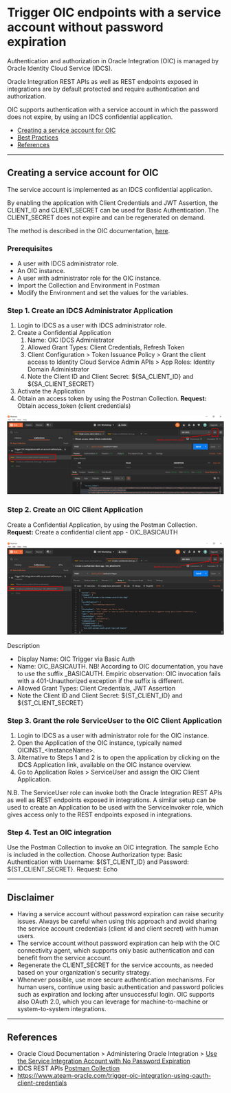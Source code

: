 # Trigger OIC endpoints with a service account without password expiration

Authentication and authorization in Oracle Integration (OIC) is managed by Oracle Identity Cloud Service (IDCS).

Oracle Integration REST APIs as well as REST endpoints exposed in integrations are by default protected and require authentication and authorization.

OIC supports authentication with a service account in which the password does not expire, by using an IDCS confidential application.

- [Creating a service account for OIC](#creating-a-service-account-for-oic)
- [Best Practices](#best-practices)
- [References](#references)
--------------------------------------------------------------------------------------

## Creating a service account for OIC

The service account is implemented as an IDCS confidential application.

By enabling the application with Client Credentials and JWT Assertion, the CLIENT_ID and CLIENT_SECRET can be used for Basic Authentication. The CLIENT_SECRET does not expire and can be regenerated on demand.

The method is described in the OIC documentation, [here](https://docs.oracle.com/en/cloud/paas/integration-cloud/integration-cloud-auton/use-service-integration-account-no-password-expiration.html).

### Prerequisites
- A user with IDCS administrator role.
- An OIC instance.
- A user with administrator role for the OIC instance.
- Import the Collection and Environment in Postman
- Modify the Environment and set the values for the variables.

### Step 1. Create an IDCS Administrator Application
1. Login to IDCS as a user with IDCS administrator role.
1. Create a Confidential Application
    1. Name: OIC IDCS Administrator
    1. Allowed Grant Types: Client Credentials, Refresh Token
    1. Client Configuration > Token Issuance Policy > Grant the client access to Identity Cloud Service Admin APIs > App Roles: Identity Domain Administrator
    1. Note the Client ID and Client Secret: ${SA_CLIENT_ID} and ${SA_CLIENT_SECRET}
1. Activate the Application
1. Obtain an access token by using the Postman Collection. __Request:__ Obtain access_token (client credentials)

![Obtain an access token](media/access-token.png)

### Step 2. Create an OIC Client Application
Create a Confidential Application, by using the Postman Collection. __Request:__ Create a confidential client app - OIC_BASICAUTH

![Create a Confidential Application](media/oic-client-app.png)

Description
- Display Name: OIC Trigger via Basic Auth
- Name: OIC_BASICAUTH. NB! According to OIC documentation, you have to use the suffix \_BASICAUTH. Empiric observation: OIC invocation fails with a 401-Unauthorized exception if the suffix is different.
- Allowed Grant Types: Client Credentials, JWT Assertion
- Note the Client ID and Client Secret: ${ST_CLIENT_ID} and ${ST_CLIENT_SECRET}

### Step 3. Grant the role ServiceUser to the OIC Client Application

1. Login to IDCS as a user with administrator role for the OIC instance.
2. Open the Application of the OIC instance, typically named OICINST_\<InstanceName\>.
3. Alternative to Steps 1 and 2 is to open the application by clicking on the IDCS Application link, available on the OIC instance overview.
4. Go to Application Roles > ServiceUser and assign the OIC Client Application.

N.B. The ServiceUser role can invoke both the Oracle Integration REST APIs as well as REST endpoints exposed in integrations.
A similar setup can be used to create an Application to be used with the ServiceInvoker role, which gives access only to the REST endpoints exposed in integrations.

### Step 4. Test an OIC integration
Use the Postman Collection to invoke an OIC integration. The sample Echo is included in the collection.
Choose Authorization type: Basic Authentication with Username: ${ST_CLIENT_ID} and Password: ${ST_CLIENT_SECRET}.
Request: Echo

--------------------------------------------------------------------------------------

## Disclaimer
- Having a service account without password expiration can raise security issues. Always be careful when using this approach and avoid sharing the service account credentials (client id and client secret) with human users.
- The service account without password expiration can help with the OIC connectivity agent, which supports only basic authentication and can benefit from the service account.
- Regenerate the CLIENT_SECRET for the service accounts, as needed based on your organization's security strategy.
- Whenever possible, use more secure authentication mechanisms. For human users, continue using basic authentication and password policies such as expiration and locking after unsuccessful login. OIC supports also OAuth 2.0, which you can leverage for machine-to-machine or system-to-system integrations.

--------------------------------------------------------------------------------------

## References
- Oracle Cloud Documentation > Administering Oracle Integration > [Use the Service Integration Account with No Password Expiration](https://docs.oracle.com/en/cloud/paas/integration-cloud/integration-cloud-auton/use-service-integration-account-no-password-expiration.html)
- IDCS REST APIs [Postman Collection](https://github.com/oracle/idm-samples/tree/master/idcs-rest-clients)
- https://www.ateam-oracle.com/trigger-oic-integration-using-oauth-client-credentials